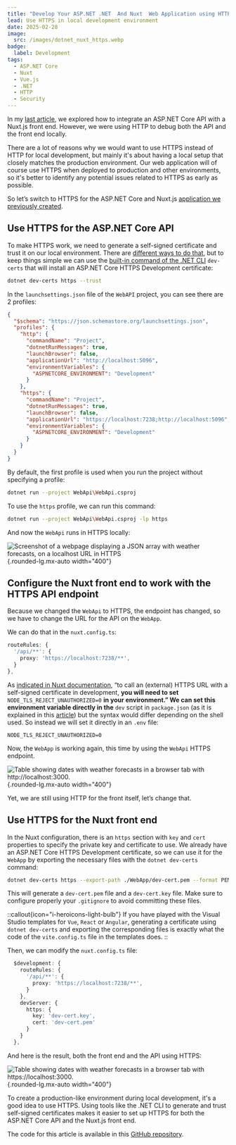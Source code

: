 ```yaml
---
title: "Develop Your ASP.NET .NET  And Nuxt  Web Application using HTTPS"
lead: Use HTTPS in local development environment
date: 2025-02-28
image:
  src: /images/dotnet_nuxt_https.webp
badge:
  label: Development
tags:
  - ASP.NET Core
  - Nuxt
  - Vue.js
  - .NET
  - HTTP
  - Security
---
```


In my [last article](https://techwatching.dev/posts/aspnetcore-with-nuxt), we explored how to integrate an ASP.NET Core API with a Nuxt.js front end. However, we were using HTTP to debug both the API and the front end locally.

There are a lot of reasons why we would want to use HTTPS instead of HTTP for local development, but mainly it's about having a local setup that closely matches the production environment. Our web application will of course use HTTPS when deployed to production and other environments, so it's better to identify any potential issues related to HTTPS as early as possible.

So let’s switch to HTTPS for the ASP.NET Core and Nuxt.js [application we previously created](https://github.com/TechWatching/AspnetWithNuxt/tree/initial-without-aspire).

## Use HTTPS for the ASP.NET Core API

To make HTTPS work, we need to generate a self-signed certificate and trust it on our local environment. There are [different ways to do that](https://learn.microsoft.com/en-us/dotnet/core/additional-tools/self-signed-certificates-guide?wt.mc_id=MVP_430820), but to keep things simple we can use the [built-in command of the .NET CLI](https://learn.microsoft.com/en-us/aspnet/core/security/enforcing-ssl?view=aspnetcore-9.0&tabs=visual-studio%2Clinux-sles&wt.mc_id=MVP_430820#trust-the-aspnet-core-https-development-certificate) `dev-certs` that will install an ASP.NET Core HTTPS Development certificate:

```bash
dotnet dev-certs https --trust 
```

In the `launchsettings.json` file of the `WebAPI` project, you can see there are 2 profiles:

```json [launchsettings.json]
{
  "$schema": "https://json.schemastore.org/launchsettings.json",
  "profiles": {
    "http": {
      "commandName": "Project",
      "dotnetRunMessages": true,
      "launchBrowser": false,
      "applicationUrl": "http://localhost:5096",
      "environmentVariables": {
        "ASPNETCORE_ENVIRONMENT": "Development"
      }
    },
    "https": {
      "commandName": "Project",
      "dotnetRunMessages": true,
      "launchBrowser": false,
      "applicationUrl": "https://localhost:7238;http://localhost:5096",
      "environmentVariables": {
        "ASPNETCORE_ENVIRONMENT": "Development"
      }
    }
  }
}
```

By default, the first profile is used when you run the project without specifying a profile:

```bash
dotnet run --project WebApi\WebApi.csproj
```

To use the `https` profile, we can run this command:

```bash
dotnet run --project WebApi\WebApi.csproj -lp https
```

And now the `WebApi` runs in HTTPS locally:

![Screenshot of a webpage displaying a JSON array with weather forecasts, on a localhost URL in HTTPS](/posts/images/68.weathers_1.png){.rounded-lg.mx-auto width="400"}

## Configure the Nuxt front end to work with the HTTPS API endpoint

Because we changed the `WebApi` to HTTPS, the endpoint has changed, so we have to change the URL for the API on the `WebApp`.

We can do that in the `nuxt.config.ts`:

```typescript [nuxt.config.ts]
routeRules: {
  '/api/**': {
    proxy: 'https://localhost:7238/**',
  }
},
```

As [indicated in Nuxt documentation](https://nuxt.com/docs/api/composables/use-fetch), “to call an (external) HTTPS URL with a self-signed certificate in development, **you will need to set** `NODE_TLS_REJECT_UNAUTHORIZED=0` **in your environment.” We can set this environment variable directly in the** `dev` script in `package.json` (as it is explained in this [article](https://www.scriptedpixels.co.uk/blog/using-https-with-nuxt3)) but the syntax would differ depending on the shell used. So instead we will set it directly in an `.env` file:

```plaintext [.env]
NODE_TLS_REJECT_UNAUTHORIZED=0
```

Now, the `WebApp` is working again, this time by using the `WebApi` HTTPS endpoint.

![Table showing dates with weather forecasts in a browser tab with http://localhost:3000.](/posts/images/68.weathers_2.png){.rounded-lg.mx-auto width="400"}

Yet, we are still using HTTP for the front itself, let’s change that.

## Use HTTPS for the Nuxt front end

In the Nuxt configuration, there is an `https` section with `key` and `cert` properties to specify the private key and certificate to use. We already have an ASP.NET Core HTTPS Development certificate, so we can use it for the `WebApp` by exporting the necessary files with the `dotnet dev-certs` command:

```bash
dotnet dev-certs https --export-path ./WebApp/dev-cert.pem --format PEM -np
```

This will generate a `dev-cert.pem` file and a `dev-cert.key` file. Make sure to configure properly your `.gitignore` to avoid committing these files.

::callout{icon="i-heroicons-light-bulb"}
If you have played with the Visual Studio templates for `Vue`, `React` or `Angular`, generating a certificate using `dotnet dev-certs` and exporting the corresponding files is exactly what the code of the `vite.config.ts` file in the templates does.
::

Then, we can modify the `nuxt.config.ts` file:

```typescript [nuxt.config.ts]
  $development: {
    routeRules: {
      '/api/**': {
        proxy: 'https://localhost:7238/**',
      }
    },
    devServer: {
      https: {
        key: 'dev-cert.key',
        cert: 'dev-cert.pem'
      }
    }
  },
```

And here is the result, both the front end and the API using HTTPS:

![Table showing dates with weather forecasts in a browser tab with https://localhost:3000.](/posts/images/68.weathers_3.png){.rounded-lg.mx-auto width="400"}

To create a production-like environment during local development, it's a good idea to use HTTPS. Using tools like the .NET CLI to generate and trust self-signed certificates makes it easier to set up HTTPS for both the ASP.NET Core API and the Nuxt.js front end.

The code for this article is available in this [GitHub repository](https://github.com/TechWatching/AspnetWithNuxt/tree/1a5dc26c18daf0e24d99de3763fdb407e807b4b1).
